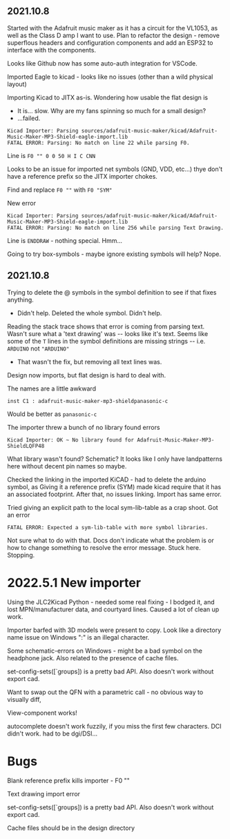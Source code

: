 ## 2021.10.8
Started with the Adafruit music maker as it has a circuit for the VL1053, as well as the Class D amp I want to use. Plan to refactor the design - remove superflous headers and configuration components and add an ESP32 to interface with the components.

Looks like Github now has some auto-auth integration for VSCode.

Imported Eagle to kicad - looks like no issues (other than a wild physical layout)

Importing Kicad to JITX as-is. Wondering how usable the flat design is
- It is... slow. Why are my fans spinning so much for a small design?
- ...failed. 

```
Kicad Importer: Parsing sources/adafruit-music-maker/kicad/Adafruit-Music-Maker-MP3-Shield-eagle-import.lib
FATAL ERROR: Parsing: No match on line 22 while parsing F0.
```

Line is `F0 "" 0 0 50 H I C CNN`

Looks to be an issue for imported net symbols (GND, VDD, etc...) thye don't have a reference prefix so the JITX importer chokes.

Find and replace `F0 ""` with `F0 "SYM"`

New error
```
Kicad Importer: Parsing sources/adafruit-music-maker/kicad/Adafruit-Music-Maker-MP3-Shield-eagle-import.lib
FATAL ERROR: Parsing: No match on line 256 while parsing Text Drawing.
```

Line is `ENDDRAW` - nothing special. Hmm...

Going to try box-symbols - maybe ignore existing symbols will help? Nope.

## 2021.10.8

Trying to delete the @ symbols in the symbol definition to see if that fixes anything.
- Didn't help. Deleted the whole symbol. Didn't help.

Reading the stack trace shows that error is coming from parsing text. Wasn't sure what a 'text drawing' was -- looks like it's text. Seems like some of the `T` lines in the symbol definitions are missing strings -- i.e. `ARDUINO` not `"ARDUINO"`
- That wasn't the fix, but removing all text lines was.

Design now imports, but flat design is hard to deal with.

The names are a little awkward
```
inst C1 : adafruit-music-maker-mp3-shieldpanasonic-c
```

Would be better as `panasonic-c`

The importer threw a bunch of no library found errors
```
Kicad Importer: OK ~ No library found for Adafruit-Music-Maker-MP3-ShieldLQFP48
```
What library wasn't found? Schematic? It looks like I only have landpatterns here without decent pin names so maybe.

Checked the linking in the imported KiCAD - had to delete the arduino symbol, as Giving it a reference prefix (SYM) made kicad require that it has an associated footprint. After that, no issues linking. Import has same error.

Tried giving an explicit path to the local sym-lib-table as a crap shoot. Got an error
```
FATAL ERROR: Expected a sym-lib-table with more symbol libraries.
```
Not sure what to do with that. Docs don't indicate what the problem is or how to change something to resolve the error message. Stuck here. Stopping.


# 2022.5.1 New importer
Using the JLC2Kicad Python - needed some real fixing - I bodged it, and lost MPN/manufacturer data, and courtyard lines. Caused a lot of clean up work.

Importer barfed with 3D models were present to copy. Look like a directory name issue on Windows ":" is an illegal character.

Some schematic-errors on Windows - might be a bad symbol on the headphone jack. Also related to the presence of cache files.

set-config-sets([`groups]) is a pretty bad API. Also doesn't work without export cad.

Want to swap out the QFN with a parametric call - no obvious way to visually diff, 

View-component works!

autocomplete doesn't work fuzzily, if you miss the first few characters. DCI didn't work. had to be dgi/DSI...


# Bugs

Blank reference prefix kills importer - F0 ""

Text drawing import error

set-config-sets([`groups]) is a pretty bad API. Also doesn't work without export cad.

Cache files should be in the design directory